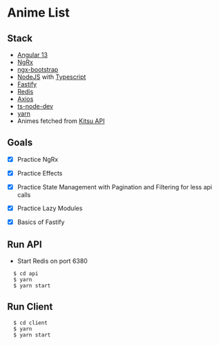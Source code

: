 # Anime List

## Stack
- [Angular 13](https://angular.io/)
- [NgRx](https://ngrx.io/)
- [ngx-bootstrap](https://valor-software.com/ngx-bootstrap/#/)
- [NodeJS](https://nodejs.org/en/) with [Typescript](https://www.typescriptlang.org/)
- [Fastify](https://www.fastify.io/)
- [Redis](https://redis.io/)
- [Axios](https://axios-http.com/docs/intro)
- [ts-node-dev](https://github.com/wclr/ts-node-dev)
- [yarn](https://yarnpkg.com/)
- Animes fetched from [Kitsu API](https://kitsu.docs.apiary.io/)





## Goals
- [x] Practice NgRx
- [x] Practice Effects
- [x] Practice State Management with Pagination and Filtering for less api calls
- [x] Practice Lazy Modules
- [x] Basics of Fastify



## Run API
  - Start Redis on port 6380
  ```
    $ cd api
    $ yarn
    $ yarn start
  ```
## Run Client
  ```
    $ cd client
    $ yarn
    $ yarn start
  ```


